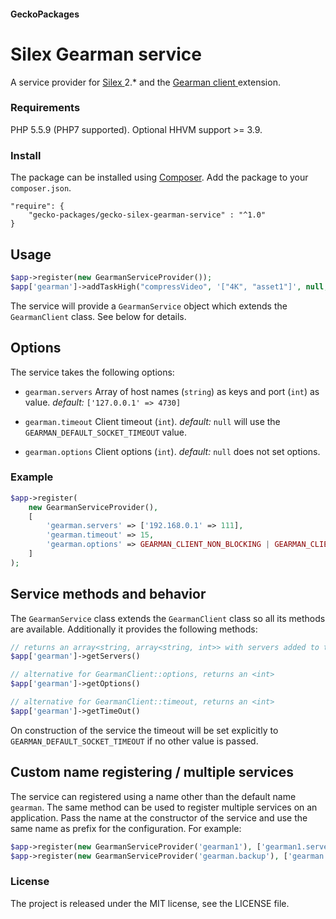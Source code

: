 #### GeckoPackages

# Silex Gearman service

A service provider for [ Silex ](http://silex.sensiolabs.org) 2.* and the [ Gearman client ](https://secure.php.net/manual/en/class.gearmanclient.php) extension.

### Requirements

PHP 5.5.9 (PHP7 supported). Optional HHVM support >= 3.9.

### Install

The package can be installed using [Composer](https://getcomposer.org/). Add the package to your `composer.json`.

```
"require": {
    "gecko-packages/gecko-silex-gearman-service" : "^1.0"
}
```

## Usage

```php
$app->register(new GearmanServiceProvider());
$app['gearman']->addTaskHigh("compressVideo", '["4K", "asset1"]', null, '2');
```

The service will provide a `GearmanService` object which extends the `GearmanClient` class.
See below for details.

## Options

The service takes the following options:
* `gearman.servers`
    Array of host names (`string`) as keys and port (`int`) as value.
    *default:* `['127.0.0.1' => 4730]`

* `gearman.timeout`
    Client timeout (`int`).
    *default:* `null` will use the `GEARMAN_DEFAULT_SOCKET_TIMEOUT` value.

* `gearman.options`
    Client options (`int`).
    *default:* `null` does not set options.

### Example

```php
$app->register(
    new GearmanServiceProvider(),
    [
        'gearman.servers' => ['192.168.0.1' => 111],
        'gearman.timeout' => 15,
        'gearman.options' => GEARMAN_CLIENT_NON_BLOCKING | GEARMAN_CLIENT_FREE_TASKS,
    ]
);
```

## Service methods and behavior

The `GearmanService` class extends the `GearmanClient` class so all its methods are available.
Additionally it provides the following methods:

```php
// returns an array<string, array<string, int>> with servers added to the client
$app['gearman']->getServers()

// alternative for GearmanClient::options, returns an <int>
$app['gearman']->getOptions()

// alternative for GearmanClient::timeout, returns an <int>
$app['gearman']->getTimeOut()
```

On construction of the service the timeout will be set explicitly to `GEARMAN_DEFAULT_SOCKET_TIMEOUT` if no other value is passed.

## Custom name registering / multiple services

The service can registered using a name other than the default name `gearman`.
The same method can be used to register multiple services on an application.
Pass the name at the constructor of the service and use the same name as prefix for the configuration.
For example:

```php
$app->register(new GearmanServiceProvider('gearman1'), ['gearman1.servers' => ['192.168.0.1' => 111]]);
$app->register(new GearmanServiceProvider('gearman.backup'), ['gearman.backup.servers' => ['192.168.0.5']]);
```

### License

The project is released under the MIT license, see the LICENSE file.
